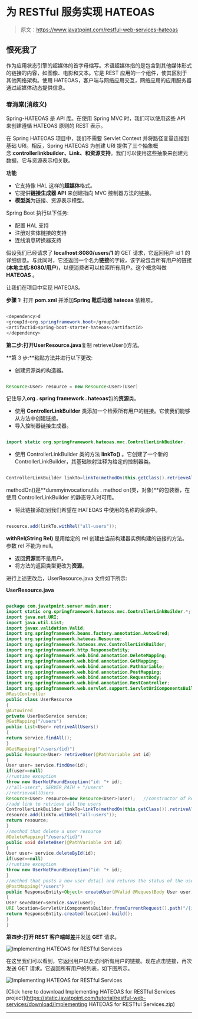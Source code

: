 # 为 RESTful 服务实现 HATEOAS

> 原文：<https://www.javatpoint.com/restful-web-services-hateoas>

## 恨死我了

作为应用状态引擎的超媒体的首字母缩写。术语超媒体指的是包含到其他媒体形式的链接的内容，如图像、电影和文本。它是 REST 应用的一个组件，使其区别于其他网络架构。使用 HATEOAS，客户端与网络应用交互，网络应用的应用服务器通过超媒体动态提供信息。

### 春海棠(消歧义)

Spring-HATEOAS 是 API 库。在使用 Spring MVC 时，我们可以使用这些 API 来创建遵循 HATEOAS 原则的 REST 表示。

在 Spring HATEOAS 项目中，我们不需要 Servlet Context 并将路径变量连接到基础 URI。相反，Spring HATEOAS 为创建 URI 提供了三个抽象概念:**controllerlinkbuilder、Link、**和**资源支持**。我们可以使用这些抽象来创建元数据，它与资源表示相关联。

**功能**

*   它支持像 HAL 这样的**超媒体**格式。
*   它提供**链接生成器 API** 来创建指向 MVC 控制器方法的链接。
*   **模型类**为链接、资源表示模型。

Spring Boot 执行以下任务:

*   配置 HAL 支持
*   注册对实体链接的支持
*   连线消息转换器支持

假设我们已经请求了 **localhost:8080/users/1** 的 GET 请求，它返回用户 id 1 的详细信息。与此同时，它还返回一个名为**链接**的字段，该字段包含所有用户的链接(**本地主机:8080/用户**)，以便消费者可以检索所有用户。这个概念叫做 **HATEOAS** 。

让我们在项目中实现 HATEOAS。

**步骤 1:** 打开 **pom.xml** 并添加**Spring 靴启动器 hateoas** 依赖项。

```java

<dependency>d
<groupId>org.springframework.boot</groupId>
<artifactId>spring-boot-starter-hateoas</artifactId>
</dependency>

```

**第二步:**打开**UserResource.java**复制 retrieveUser()方法。

**第 3 步:**粘贴方法并进行以下更改:

*   创建资源类的构造器。

```java

Resource<User> resource = new Resource<User>(User)

```

记住导入**org . spring framework . hateoas**包的**资源**类。

*   使用 **ControllerLinkBuilder** 类添加一个检索所有用户的链接。它使我们能够从方法中创建链接。
*   导入控制器链接生成器。

```java

import static org.springframework.hateoas.mvc.ControllerLinkBuilder.

```

*   使用 ControllerLinkBuilder 类的方法 **linkTo()** 。它创建了一个新的 ControllerLinkBuilder，其基础映射注释为给定的控制器类。

```java

ControllerLinkBuilder linkTo=linkTo(methodOn(this.getClass().retrieveAllUsers());

```

methodOn()是**dummyinvocationutils . method on(类，对象)**的包装器，在使用 ControllerLinkBuilder 的静态导入时可用。

*   将此链接添加到我们希望在 HATEOAS 中使用的名称的资源中。

```java

resource.add(linkTo.withRel("all-users"));

```

**withRel(String Rel)** 是用给定的 rel 创建由当前构建器实例构建的链接的方法。参数 rel 不能为 null。

*   返回**资源**而不是用户。
*   将方法的返回类型更改为**资源**。

进行上述更改后，UserResource.java 文件如下所示:

**UserResource.java**

```java

package com.javatpoint.server.main.user;
import static org.springframework.hateoas.mvc.ControllerLinkBuilder.*;
import java.net.URI;
import java.util.List;
import javax.validation.Valid;
import org.springframework.beans.factory.annotation.Autowired;
import org.springframework.hateoas.Resource;
import org.springframework.hateoas.mvc.ControllerLinkBuilder;
import org.springframework.http.ResponseEntity;
import org.springframework.web.bind.annotation.DeleteMapping;
import org.springframework.web.bind.annotation.GetMapping;
import org.springframework.web.bind.annotation.PathVariable;
import org.springframework.web.bind.annotation.PostMapping;
import org.springframework.web.bind.annotation.RequestBody;
import org.springframework.web.bind.annotation.RestController;
import org.springframework.web.servlet.support.ServletUriComponentsBuilder;
@RestController
public class UserResource 
{
@Autowired
private UserDaoService service;
@GetMapping("/users")
public List<User> retriveAllUsers()
{
return service.findAll();
}
@GetMapping("/users/{id}")
public Resource<User> retriveUser(@PathVariable int id)
{
User user= service.findOne(id);
if(user==null)
//runtime exception
throw new UserNotFoundException("id: "+ id);
//"all-users", SERVER_PATH + "/users"
//retrieveAllUsers
Resource<User> resource=new Resource<User>(user);	//constructor of Resource class
//add link to retrieve all the users
ControllerLinkBuilder linkTo=linkTo(methodOn(this.getClass()).retriveAllUsers());
resource.add(linkTo.withRel("all-users"));
return resource;
}
//method that delete a user resource
@DeleteMapping("/users/{id}")
public void deleteUser(@PathVariable int id)
{
User user= service.deleteById(id);
if(user==null)
//runtime exception
throw new UserNotFoundException("id: "+ id);
}
//method that posts a new user detail and returns the status of the user resource
@PostMapping("/users")
public ResponseEntity<Object> createUser(@Valid @RequestBody User user)	
{
User sevedUser=service.save(user);	
URI location=ServletUriComponentsBuilder.fromCurrentRequest().path("/{id}").buildAndExpand(sevedUser.getId()).toUri();
return ResponseEntity.created(location).build();
}
}

```

**第四步:**打开 REST 客户端**邮差**并发送 **GET** 请求。

![Implementing HATEOAS for RESTful Services](../img/ddbf0a9c4e7e11ef159d9835e4b36d01.png)

在这里我们可以看到，它返回用户以及访问所有用户的链接。现在点击链接，再次发送 GET 请求。它返回所有用户的列表，如下图所示。

![Implementing HATEOAS for RESTful Services](../img/421d26bcba8ab0b96e9659db73c27846.png)

[Click here to download Implementing HATEOAS for RESTful Services project](https://static.javatpoint.com/tutorial/restful-web-services/download/Implementing HATEOAS for RESTful Services.zip)

* * *